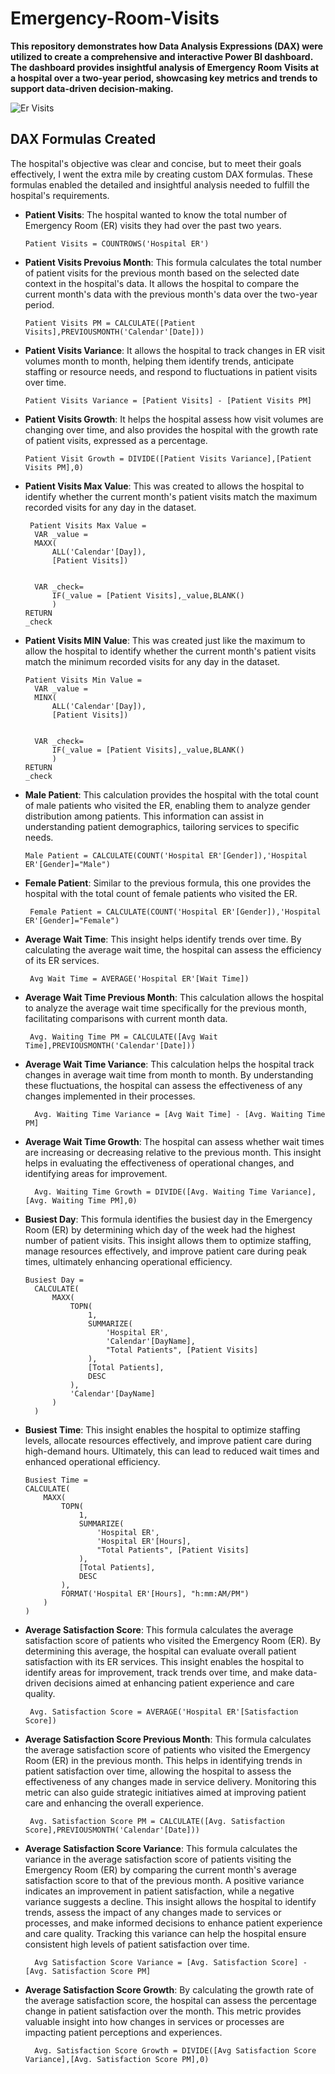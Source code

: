 # Emergency-Room-Visits
**This repository demonstrates how Data Analysis Expressions (DAX) were utilized to create a comprehensive and interactive Power BI dashboard. The dashboard provides insightful analysis of Emergency Room Visits at a hospital over a two-year period, showcasing key metrics and trends to support data-driven decision-making.**

![Er Visits](https://github.com/Herola007/ER-Visits/blob/main/Er%20Illustration.jpg?raw=true)

## DAX Formulas Created
The hospital's objective was clear and concise, but to meet their goals effectively, I went the extra mile by creating custom DAX formulas. These formulas enabled the detailed and insightful analysis needed to fulfill the hospital's requirements.

- **Patient Visits**: The hospital wanted to know the total number of Emergency Room (ER) visits they had over the past two years.
   ```dax
   Patient Visits = COUNTROWS('Hospital ER')
   ```
- **Patient Visits Prevoius Month**: This formula calculates the total number of patient visits for the previous month based on the selected date context in the hospital's data. It allows the hospital to compare the current month's data with the previous month's data over the two-year period.
   ```dax
   Patient Visits PM = CALCULATE([Patient Visits],PREVIOUSMONTH('Calendar'[Date]))
   ```
- **Patient Visits Variance**:  It allows the hospital to track changes in ER visit volumes month to month, helping them identify trends, anticipate staffing or resource needs, and respond to fluctuations in patient visits over time.
   ```dax
   Patient Visits Variance = [Patient Visits] - [Patient Visits PM]
   ```
- **Patient Visits Growth**: It helps the hospital assess how visit volumes are changing over time, and also provides the hospital with the growth rate of patient visits, expressed as a percentage.
   ```dax
   Patient Visit Growth = DIVIDE([Patient Visits Variance],[Patient Visits PM],0)
   ```
- **Patient Visits Max Value**: This was created to allows the hospital to identify whether the current month's patient visits match the maximum recorded visits for any day in the dataset. 
  ```dax
   Patient Visits Max Value = 
    VAR _value = 
    MAXX(
        ALL('Calendar'[Day]),
        [Patient Visits])

    
    VAR _check=
        IF(_value = [Patient Visits],_value,BLANK()
        )
  RETURN
  _check
   ```
- **Patient Visits MIN Value**: This was created just like the maximum to allow the hospital to identify whether the current month's patient visits match the minimum recorded visits for any day in the dataset.
  ```dax
  Patient Visits Min Value = 
    VAR _value = 
    MINX(
        ALL('Calendar'[Day]),
        [Patient Visits])

    
    VAR _check=
        IF(_value = [Patient Visits],_value,BLANK()
        )
  RETURN
  _check
   ```
- **Male Patient**: This calculation provides the hospital with the total count of male patients who visited the ER, enabling them to analyze gender distribution among patients. This information can assist in understanding patient demographics, tailoring services to specific needs.
    ```dax
    Male Patient = CALCULATE(COUNT('Hospital ER'[Gender]),'Hospital ER'[Gender]="Male")
    ```
- **Female Patient**: Similar to the previous formula, this one provides the hospital with the total count of female patients who visited the ER.
   ```dax
    Female Patient = CALCULATE(COUNT('Hospital ER'[Gender]),'Hospital ER'[Gender]="Female")
    ```
- **Average Wait Time**: This insight helps identify trends over time. By calculating the average wait time, the hospital can assess the efficiency of its ER services.
   ```dax
    Avg Wait Time = AVERAGE('Hospital ER'[Wait Time])
    ```
- **Average Wait Time Previous Month**: This calculation allows the hospital to analyze the average wait time specifically for the previous month, facilitating comparisons with current month data.
   ```dax
    Avg. Waiting Time PM = CALCULATE([Avg Wait Time],PREVIOUSMONTH('Calendar'[Date]))
    ```
- **Average Wait Time Variance**: This calculation helps the hospital track changes in average wait time from month to month. By understanding these fluctuations, the hospital can assess the effectiveness of any changes implemented in their processes.
  ```dax
    Avg. Waiting Time Variance = [Avg Wait Time] - [Avg. Waiting Time PM]
    ```
- **Average Wait Time Growth**: The hospital can assess whether wait times are increasing or decreasing relative to the previous month. This insight helps in evaluating the effectiveness of operational changes, and identifying areas for improvement.
  ```dax
    Avg. Waiting Time Growth = DIVIDE([Avg. Waiting Time Variance],[Avg. Waiting Time PM],0)
    ```
- **Busiest Day**: This formula identifies the busiest day in the Emergency Room (ER) by determining which day of the week had the highest number of patient visits. This insight allows them to optimize staffing, manage resources effectively, and improve patient care during peak times, ultimately enhancing operational efficiency.
  ```dax
  Busiest Day = 
    CALCULATE(
        MAXX(
            TOPN(
                1,
                SUMMARIZE(
                    'Hospital ER',
                    'Calendar'[DayName],
                    "Total Patients", [Patient Visits]
                ),
                [Total Patients],
                DESC
            ),
            'Calendar'[DayName]
        )
    )
   ```
- **Busiest Time**: This insight enables the hospital to optimize staffing levels, allocate resources effectively, and improve patient care during high-demand hours. Ultimately, this can lead to reduced wait times and enhanced operational efficiency.
    ```dax
    Busiest Time = 
    CALCULATE(
        MAXX(
            TOPN(
                1,
                SUMMARIZE(
                    'Hospital ER',
                    'Hospital ER'[Hours],
                    "Total Patients", [Patient Visits]
                ),
                [Total Patients],
                DESC
            ),
            FORMAT('Hospital ER'[Hours], "h:mm:AM/PM")
        )
    )
    ```
- **Average Satisfaction Score**: This formula calculates the average satisfaction score of patients who visited the Emergency Room (ER). By determining this average, the hospital can evaluate overall patient satisfaction with its ER services. This insight enables the hospital to identify areas for improvement, track trends over time, and make data-driven decisions aimed at enhancing patient experience and care quality.
   ```dax
    Avg. Satisfaction Score = AVERAGE('Hospital ER'[Satisfaction Score])
    ```
- **Average Satisfaction Score Previous Month**: This formula calculates the average satisfaction score of patients who visited the Emergency Room (ER) in the previous month.
This helps in identifying trends in patient satisfaction over time, allowing the hospital to assess the effectiveness of any changes made in service delivery. Monitoring this metric can also guide strategic initiatives aimed at improving patient care and enhancing the overall experience.
   ```dax
    Avg. Satisfaction Score PM = CALCULATE([Avg. Satisfaction Score],PREVIOUSMONTH('Calendar'[Date]))
    ```
- **Average Satisfaction Score Variance**: This formula calculates the variance in the average satisfaction score of patients visiting the Emergency Room (ER) by comparing the current month's average satisfaction score to that of the previous month. A positive variance indicates an improvement in patient satisfaction, while a negative variance suggests a decline. This insight allows the hospital to identify trends, assess the impact of any changes made to services or processes, and make informed decisions to enhance patient experience and care quality. Tracking this variance can help the hospital ensure consistent high levels of patient satisfaction over time.
  ```dax
    Avg Satisfaction Score Variance = [Avg. Satisfaction Score] - [Avg. Satisfaction Score PM]
    ```
- **Average Satisfaction Score Growth**: By calculating the growth rate of the average satisfaction score, the hospital can assess the percentage change in patient satisfaction over the month. This metric provides valuable insight into how changes in services or processes are impacting patient perceptions and experiences.
  ```dax
    Avg. Satisfaction Score Growth = DIVIDE([Avg Satisfaction Score Variance],[Avg. Satisfaction Score PM],0)
    ```

